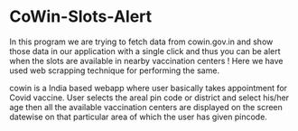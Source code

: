 # CoWin-Slots-Alert
In this program we are trying to fetch data from cowin.gov.in and show those data in our application with a single click and thus you can be alert when the slots are available in nearby vaccination centers ! Here we have used web scrapping technique for performing the same.

cowin is a India based webapp where user basically takes appointment for Covid vaccine. User selects the areal pin code or district and select his/her age then all the available vaccination centers are displayed on the screen datewise on that particular area of which the user has given pincode.
